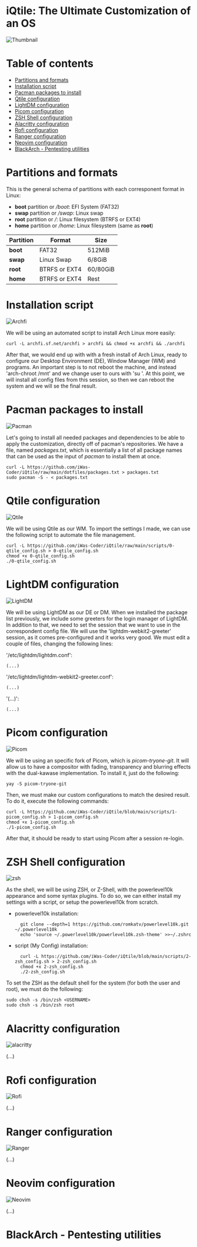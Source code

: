# iQtile: The Ultimate Customization of an OS

![Thumbnail](img/iQtile%20Project%20thumbnail.png)

# Table of contents

- [Partitions and formats](#partitions-and-formats)
- [Installation script](#installation-script)
- [Pacman packages to install](#pacman-packages-to-install)
- [Qtile configuration](#qtile-configuration)
- [LightDM configuration](#lightdm-configuration)
- [Picom configuration](#picom-configuration)
- [ZSH Shell configuration](#zsh-shell-configuration)
- [Alacritty configuration](#alacritty-configuration)
- [Rofi configuration](#rofi-configuration)
- [Ranger configuration](#ranger-configuration)
- [Neovim configuration](#neovim-configuration)
- [BlackArch - Pentesting utilities](#blackarch---Pentesting-utilities)

# Partitions and formats

This is the general schema of partitions with each corresponent format in Linux:

- **boot** partition or */boot*: EFI System (FAT32)
- **swap** partition or */swap*: Linux swap
- **root** partition or */*: Linux filesystem (BTRFS or EXT4)
- **home** partition or */home*: Linux filesystem (same as **root**)

| **Partition** | **Format**    | **Size** |
| ------------- | ------------- | -------- |
| **boot**      | FAT32         | 512MiB   |
| **swap**      | Linux Swap    | 6/8GiB   |
| **root**      | BTRFS or EXT4 | 60/80GiB |
| **home**      | BTRFS or EXT4 | Rest     |

# Installation script

![Archfi](img/iQtile%20Project%20archfi%20script.png)

We will be using an automated script to install Arch Linux more easily:

    curl -L archfi.sf.net/archfi > archfi && chmod +x archfi && ./archfi
    
After that, we would end up with with a fresh install of Arch Linux, ready to configure our Desktop Environment (DE), Window Manager (WM) and programs.
An important step is to not reboot the machine, and instead 'arch-chroot /mnt' and we change user to ours with 'su <USERNAME>'. At this point, we will install all config files from this session, so then we can reboot the system and we will se the final result. 

# Pacman packages to install

![Pacman](/img/iQtile%20Project%20pacman.png)

Let's going to install all needed packages and dependencies to be able to apply the customization, directly off of pacman's repositories. We have a file, named *packages.txt*, which is essentially a list of all package names that can be used as the input of *pacman* to install them at once.

    curl -L https://github.com/iWas-Coder/iQtile/raw/main/dotfiles/packages.txt > packages.txt
    sudo pacman -S - < packages.txt

# Qtile configuration

![Qtile](img/iQtile%20Project%20qtile.png)

We will be using Qtile as our WM. To import the settings I made, we can use the following script to automate the file management.
                                   
    curl -L https://github.com/iWas-Coder/iQtile/raw/main/scripts/0-qtile_config.sh > 0-qtile_config.sh
    chmod +x 0-qtile_config.sh
    ./0-qtile_config.sh

# LightDM configuration

![LightDM](img/iQtile%20Project%20lightdm.png)

We will be using LightDM as our DE or DM. When we installed the package list previously, we include some greeters for the login manager of LightDM. In addition to that, we need to set the session that we want to use in the correspondent config file. We will use the 'lightdm-webkit2-greeter' session, as it comes pre-configured and it works very good.
We must edit a couple of files, changing the following lines:

'/etc/lightdm/lightdm.conf':
    
    (...)
    
'/etc/lightdm/lightdm-webkit2-greeter.conf':
    
    (...)

'(...)':
    
    (...)
    
# Picom configuration

![Picom](img/iQtile%20Project%20picom.png)

We will be using an specific fork of Picom, which is *picom-tryone-git*. It will allow us to have a compositor with fading, transparency and blurring effects with the dual-kawase implementation. To install it, just do the following:

    yay -S picom-tryone-git
    
Then, we must make our custom configurations to match the desired result. To do it, execute the following commands:

    curl -L https://github.com/iWas-Coder/iQtile/blob/main/scripts/1-picom_config.sh > 1-picom_config.sh
    chmod +x 1-picom_config.sh
    ./1-picom_config.sh
    
After that, it should be ready to start using Picom after a session re-login.

# ZSH Shell configuration

![zsh](img/iQtile%20Project%20zsh.png)

As the shell, we will be using ZSH, or Z-Shell, with the powerlevel10k appearance and some syntax plugins. To do so, we can either install my settings with a script, or setup the powerlevel10k from scratch.
    
- powerlevel10k installation:
    
        git clone --depth=1 https://github.com/romkatv/powerlevel10k.git ~/.powerlevel10k
        echo 'source ~/.powerlevel10k/powerlevel10k.zsh-theme' >>~/.zshrc
    
- script (My Config) installation:
    
        curl -L https://github.com/iWas-Coder/iQtile/blob/main/scripts/2-zsh_config.sh > 2-zsh_config.sh
        chmod +x 2-zsh_config.sh
        ./2-zsh_config.sh
    
To set the ZSH as the default shell for the system (for both the user and root), we must do the following:
    
    sudo chsh -s /bin/zsh <USERNAME>
    sudo chsh -s /bin/zsh root

# Alacritty configuration

![alacritty](img/iQtile%20Project%20alacritty.png)

(...)

# Rofi configuration

![Rofi](img/iQtile%20Project%20rofi.png)

(...)

# Ranger configuration

![Ranger](img/iQtile%20Project%20ranger.png)

(...)

# Neovim configuration

![Neovim](img/iQtile%20Project%20neovim.png)

(...)

# BlackArch - Pentesting utilities
    
